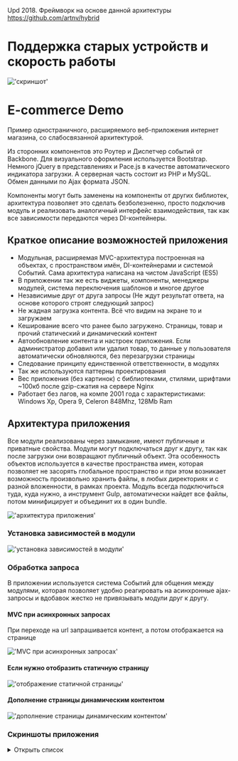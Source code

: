 Upd 2018. Фреймворк на основе данной архитектуры https://github.com/artnv/hybrid

# Поддержка старых устройств и скорость работы
!['скриншот'](screenshots/xp2.JPG?raw=true)

# E-commerce Demo
Пример одностраничного, расширяемого веб-приложения интернет магазина, со слабосвязанной архитектурой.

Из сторонних компонентов это Роутер и Диспетчер событий от Backbone. Для визуального оформления используется Bootstrap. Немного jQuery в представлениях и Pace.js в качестве автоматического индикатора загрузки.
А серверная часть состоит из PHP и MySQL. Обмен данными по Ajax формата JSON.

Компоненты могут быть заменены на компоненты от других библиотек, архитектура позволяет это сделать безболезненно, просто подключив модуль и реализовать аналогичный интерфейс взаимодействия, так как все зависимости передаются через DI-контейнеры.

## Краткое описание возможностей приложения
- Модульная, расширяемая MVC-архитектура построенная на объектах, с пространством имён, DI-контейнерами и системой Событий. Сама архитектура написана на чистом JavaScript (ES5)
- В приложении так же есть виджеты, компоненты, менеджеры модулей, система переключения шаблонов и многое другое
- Независимые друг от друга запросы (Не ждут результат ответа, на основе которого строят следующий запрос)
- Не жадная загрузка контента. Всё что видим на экране то и загружаем
- Кеширование всего что ранее было загружено. Страницы, товар и прочий статический и динамический контент
- Автообновление контента и настроек приложения. Если администратор добавил или удалил товар, то данные у пользователя автоматически обновляются, без перезагрузки страницы
- Следование принципу единственной ответственности, в модулях
- Так же используются паттерны проектирования
- Вес приложения (без картинок) с библиотеками, стилями, шрифтами ~100кб после gzip-сжатия на сервере Nginx
- Работает без лагов, на компе 2001 года с характеристиками: Windows Xp, Opera 9, Celeron 848Mhz, 128Mb Ram

## Архитектура приложения
Все модули реализованы через замыкание, имеют публичные и приватные свойства. Модули могут подключаться друг к другу, так как после загрузки они возвращают публичный объект. Эта особенность объектов используется в качестве пространства имен, которая позволяет не засорять глобальное пространство и при этом возникает возможность произвольно хранить файлы, в любых директориях и с разной вложенности, в рамках проекта.
Модуль всегда подключиться туда, куда нужно, а инструмент Gulp, автоматически найдет все файлы, потом минифицирует и объединит их в один bundle.

!['архитектура приложения'](/screenshots/app_architecture.png?raw=true)

### Установка зависимостей в модули
!['установка зависимостей в модули'](/screenshots/app_add_dependencies.png?raw=true)

### Обработка запроса
В приложении используется система Событий для общения между модулями, которая позволяет удобно реагировать на асинхронные ajax-запросы и вдобавок жестко не привязывать модули друг к другу.

#### MVC при асинхронных запросах
При переходе на url запрашивается контент, а потом отображается на странице

!['MVC при асинхронных запросах'](/screenshots/app_events_mvc.png?raw=true)

#### Если нужно отобразить статичную страницу

!['отображение статичной страницы'](/screenshots/app_static_page.png?raw=true)

#### Дополнение страницы динамическим контентом

!['дополнение страницы динамическим контентом'](/screenshots/app_view_get_data.png?raw=true)

### Скриншоты приложения
<details><summary>Открыть список</summary>
<p>
  
![](/screenshots/5.jpg?raw=true)

![](/screenshots/4.jpg?raw=true)

![](/screenshots/3.jpg?raw=true)

![](/screenshots/2.jpg?raw=true)

![](/screenshots/1.jpg?raw=true)

![](/screenshots/xp1.JPG?raw=true)

![](/screenshots/xp2.JPG?raw=true)

![](/screenshots/xp3.JPG?raw=true)

![](/screenshots/xp4.JPG?raw=true)

</p>
</details>
